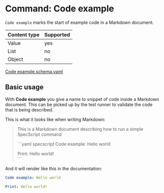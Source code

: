 # Command: Code example

`Code example` marks the start of example code in a Markdown document.

| Content type | Supported |
|--------------|-----------|
| Value        | yes       |
| List         | no        |
| Object       | no        |

[Code example.schema.yaml](schema/Code%20example.schema.yaml)

## Basic usage

With **Code example** you give a name to snippet of code inside a Markdown document. This can be picked up by the test
runner to validate the code that is being described.

This is what it looks like when writing Markdown:

> This is a Markdown document describing how to run a simple SpecScript command
>
> \```yaml specscript
> Code example: Hello world
>
> Print: Hello world!  
> \```

And it will render like this in the documentation:

```yaml specscript
Code example: Hello world

Print: Hello world!
```